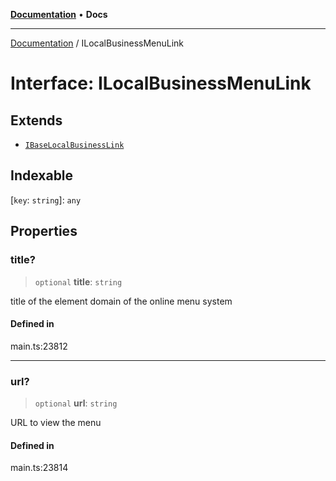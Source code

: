 [**Documentation**](../README.md) • **Docs**

***

[Documentation](../README.md) / ILocalBusinessMenuLink

# Interface: ILocalBusinessMenuLink

## Extends

- [`IBaseLocalBusinessLink`](IBaseLocalBusinessLink.md)

## Indexable

 \[`key`: `string`\]: `any`

## Properties

### title?

> `optional` **title**: `string`

title of the element
domain of the online menu system

#### Defined in

main.ts:23812

***

### url?

> `optional` **url**: `string`

URL to view the menu

#### Defined in

main.ts:23814
